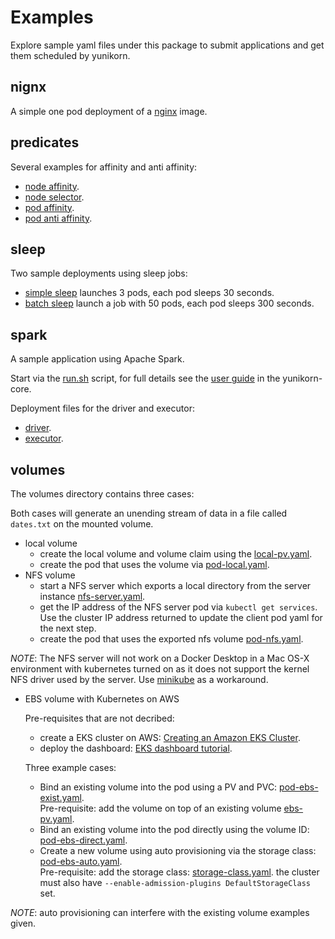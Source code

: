# Examples

Explore sample yaml files under this package to submit applications and get them scheduled by yunikorn.

## nignx
A simple one pod deployment of a [nginx](./nginx/nginx.yaml) image.

## predicates
Several examples for affinity and anti affinity:

* [node affinity](./predicates/node-affinity-example.yaml).
* [node selector](./predicates/pod-nodeselector-example.yaml).
* [pod affinity](./predicates/pod-affinity-example.yaml).
* [pod anti affinity](./predicates/pod-anti-affinity-example.yaml).

## sleep
Two sample deployments using sleep jobs:
* [simple sleep](./sleep/sleeppods.yaml) launches 3 pods, each pod sleeps 30 seconds.
* [batch sleep](./sleep/batch-sleep-job.yaml) launch a job with 50 pods, each pod sleeps 300 seconds.

## spark
A sample application using Apache Spark.

Start via the [run.sh](./spark/cmd/run.sh) script, for full details see the [user guide](https://github.com/cloudera/yunikorn-core/blob/master/docs/user-guide.md) in the yunikorn-core.

Deployment files for the driver and executor: 
* [driver](./spark/driver.yaml).
* [executor](spark/executor.yaml).

## volumes
The volumes directory contains three cases:

Both cases will generate an unending stream of data in a file called `dates.txt` on the mounted volume. 
* local volume
  * create the local volume and volume claim using the [local-pv.yaml](./volume/local-pv.yaml). 
  * create the pod that uses the volume via [pod-local.yaml](./volume/pod-local.yaml).
* NFS volume
  * start a NFS server which exports a local directory from the server instance [nfs-server.yaml](./volume/nfs-server.yaml).
  * get the IP address of the NFS server pod via `kubectl get services`. Use the cluster IP address returned to update the client pod yaml for the next step.
  * create the pod that uses the exported nfs volume [pod-nfs.yaml](./volume/pod-nfs.yaml).

_NOTE_: The NFS server will not work on a Docker Desktop in a Mac OS-X environment with kubernetes turned on as it does not support the kernel NFS driver used by the server.
Use [minikube](https://kubernetes.io/docs/tasks/tools/install-minikube/) as a workaround.

* EBS volume with Kubernetes on AWS

  Pre-requisites that are not decribed:
  * create a EKS cluster on AWS: [Creating an Amazon EKS Cluster](https://docs.aws.amazon.com/eks/latest/userguide/create-cluster.html).
  * deploy the dashboard: [EKS dashboard tutorial](https://docs.aws.amazon.com/eks/latest/userguide/dashboard-tutorial.html).
  
  Three example cases:
  * Bind an existing volume into the pod using a PV and PVC: [pod-ebs-exist.yaml](./volume/pod-ebs-exist.yaml).
    <br>Pre-requisite: add the volume on top of an existing volume [ebs-pv.yaml](./volume/ebs-pv.yaml).
  * Bind an existing volume into the pod directly using the volume ID: [pod-ebs-direct.yaml](./volume/pod-ebs-direct.yaml).
  * Create a new volume using auto provisioning via the storage class: [pod-ebs-auto.yaml](./volume/pod-ebs-auto.yaml).
    <br>Pre-requisite: add the storage class: [storage-class.yaml](./volume/storage-class.yaml). the cluster must also have `--enable-admission-plugins DefaultStorageClass` set.
  
_NOTE_: auto provisioning can interfere with the existing volume examples given.
